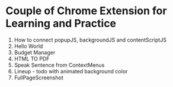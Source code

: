 # Couple of Chrome Extension for Learning and Practice



1) How to connect popupJS, backgroundJS and contentScriptJS
2) Hello World
3) Budget Manager
4) HTML TO PDF
5) Speak Sentence from ContextMenus
6) Lineup - todo with animated background color
7) FullPageScreenshot
